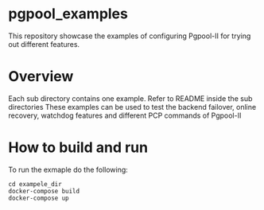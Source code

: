 # pgpool_examples
This repository showcase the examples of configuring Pgpool-II for trying out different features.

# Overview
Each sub directory contains one example. Refer to README inside the sub directories 
These examples can be used to test the backend failover, online recovery, watchdog features  and different PCP commands of Pgpool-II

# How to build and run

To run the exmaple do the following:
```
cd exampele_dir
docker-compose build
docker-compose up
```
